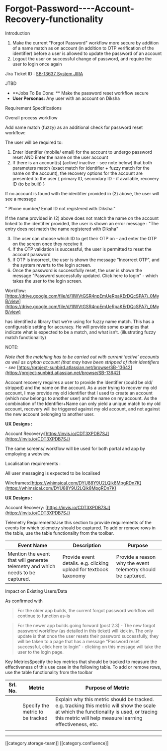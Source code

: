 # Forgot-Password----Account-Recovery-functionality

Introduction

1. Make the current "Forgot Password" workflow more secure by addition of a name match as on account (in addition to OTP verification of the identifier) before a user is allowed to update the password of an account
2. Logout the user on successful change of password, and require the user to login once again

Jira Ticket ID : [SB-13637 System JIRA](https://browse/SB-13637)

&#x20;

JTBD

* \*\*Jobs To Be Done: \*\* Make the password reset workflow secure
* **User Personas:** Any user with an account on Diksha

Requirement Specifications

Overall process workflow

Add name match (fuzzy) as an additional check for password reset workflow:

The user will be required to:

1. Enter Identifier (mobile/ email) for the account to undergo password reset AND Enter the name on the user account
2. If there is an account(s) (active/ inactive - see note below) that both parameters match (exact match for identifier + fuzzy match for the name on the account), the recovery options for the account are presented to the user { primary ID, secondary ID - if available, recovery ID (to be built) }

If no account is found with the identifier provided in (2) above, the user will see a message

" Phone number/ Email ID not registered with Diksha."

If the name provided in (2) above does not match the name on the account linked to the identifier provided, the user is shown an error message : "The entry does not match the name registered with Diksha"

3. The user can choose which ID to get their OTP on - and enter the OTP on the screen once they receive it
4. If the OTP validation is successful, the user is permitted to reset the account password
5. If OTP is incorrect, the user is shown the message "Incorrect OTP", and the system reverts to the login screen.
6. Once the password is successfully reset, the user is shown the message "Password successfully updated. Click here to login" - which takes the user to the login screen.

Workflow: [https://drive.google.com/file/d/1IWVtGSR4npEmUeRpaKErDQcSPA7\_0MyB/view](https://drive.google.com/file/d/1IWVtGSR4npEmUeRpaKErDQcSPA7\_0MyB/view)

&#x20;has identified a library that we’re using for fuzzy name match. This has a configurable setting for accuracy. He will provide some examples that indicate what is expected to be a match, and what isn’t. (illustrating fuzzy match functionality)

NOTE:

_Note that the matching has to be carried out with current ‘active’ accounts as well as orphan account (that may have been stripped of their identifiers - see_ [https://project-sunbird.atlassian.net/browse/SB-13642](https://project-sunbird.atlassian.net/browse/SB-13642)

Account recovery requires a user to provide the Identifier (could be old/ stripped) and the name on the account. As a user trying to recover my old account, I may provide my old identifier that I used to create an account (which now belongs to another user) and the name on my account. As the combination of the Identifier+Name can only yield a unique match to my old account, recovery will be triggered against my old account, and not against the new account belonging to another user.

**UX Designs :**

Account Recovery:[https://invis.io/CDT3XPDB7SJ](https://invis.io/CDT3XPDB7SJ)

The same screens/ workflow will be used for both portal and app by employing a webview.

Localisation requirements :

All user messaging is expected to be localised

&#x20;&#x20;

Wireframes:[https://whimsical.com/DYU88Y9U2LQik8MpgRDn7K](https://whimsical.com/DYU88Y9U2LQik8MpgRDn7K)

**UX Designs :**

Account Recovery: [https://invis.io/CDT3XPDB7SJ](https://invis.io/CDT3XPDB7SJ)

Telemetry RequirementsUse this section to provide requirements of the events for which telemetry should be captured. To add or remove rows in the table, use the table functionality from the toolbar.  &#x20;

| Event Name                                                                     | Description                                                       | Purpose                                                      |
| ------------------------------------------------------------------------------ | ----------------------------------------------------------------- | ------------------------------------------------------------ |
| Mention the event that will generate telemetry and which needs to be captured. | Provide event details. e.g. clicking upload for textbook taxonomy | Provide a reason why the event telemetry should be captured. |

Impact on Existing Users/Data&#x20;

As confirmed with

> &#x20;For the older app builds, the current forgot password workflow will continue to function as-is

> &#x20;For the newer app builds going forward (post 2.3) - The new forgot password workflow (as detailed in this ticket) will kick in. The only update is that once the user resets their password successfully, they will be taken to a page that has a message “Password reset successful, click here to login” - clicking on this message will take the user to the login page.

Key MetricsSpecify the key metrics that should be tracked to measure the effectiveness of this use case in the following table. To add or remove rows, use the table functionality from the toolbar

| Srl. No. | Metric                           | Purpose of Metric                                                                                                                                                                                  |
| -------- | -------------------------------- | -------------------------------------------------------------------------------------------------------------------------------------------------------------------------------------------------- |
|          | Specify the metric to be tracked | Explain why this metric should be tracked. e.g. tracking this metric will show the scale at which the functionality is used, or tracing this metric will help measure learning effectiveness, etc. |
|          |                                  |                                                                                                                                                                                                    |

***

\[\[category.storage-team]] \[\[category.confluence]]
